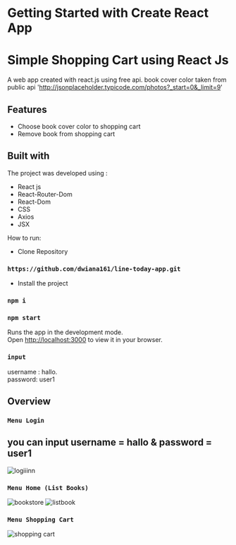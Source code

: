 # Getting Started with Create React App

# Simple Shopping Cart using React Js

A web app created with react.js using free api. book cover color taken from public api 'http://jsonplaceholder.typicode.com/photos?_start=0&_limit=9'

## Features

* Choose book cover color to shopping cart
* Remove book from shopping cart

 
## Built with

The project was developed using :
* React js
* React-Router-Dom
* React-Dom
* CSS
* Axios
* JSX

How to run:
 * Clone Repository
### `https://github.com/dwiana161/line-today-app.git`

* Install the project
### `npm i`

### `npm start`

Runs the app in the development mode.\
Open [http://localhost:3000](http://localhost:3000) to view it in your browser.

### `input` 
username : hallo.\
password: user1


## Overview
### `Menu Login`

## you can input username = hallo & password = user1
![logiiinn](https://user-images.githubusercontent.com/55675935/183063600-2a3af915-5d40-4538-9dd9-6b8812cd246f.PNG)

### `Menu Home (List Books)`
![bookstore](https://user-images.githubusercontent.com/55675935/183063618-8c7da558-7bb4-4f75-992e-ac3c5cd7684b.PNG)
![listbook](https://user-images.githubusercontent.com/55675935/183063652-0a533238-39d5-4f86-8079-b0ceab074135.PNG)

### `Menu Shopping Cart`
![shopping cart](https://user-images.githubusercontent.com/55675935/183063664-d225a9c8-fec2-4a6b-b0a9-61f718716b7b.PNG)
